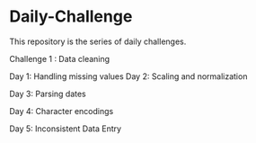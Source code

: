 # Daily-Challenge
This repository is the series of daily challenges.

Challenge 1 : Data cleaning

  Day 1: Handling missing values
  Day 2: Scaling and normalization

  Day 3: Parsing dates

  Day 4: Character encodings

  Day 5: Inconsistent Data Entry
